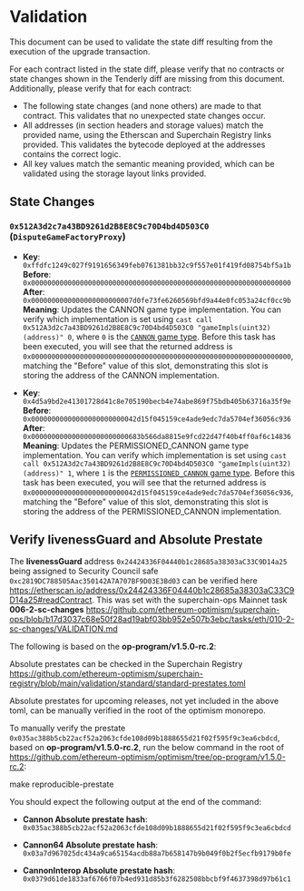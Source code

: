 # Validation

This document can be used to validate the state diff resulting from the execution of the upgrade
transaction.

For each contract listed in the state diff, please verify that no contracts or state changes shown in the Tenderly diff are missing from this document. Additionally, please verify that for each contract:

- The following state changes (and none others) are made to that contract. This validates that no unexpected state changes occur.
- All addresses (in section headers and storage values) match the provided name, using the Etherscan and Superchain Registry links provided. This validates the bytecode deployed at the addresses contains the correct logic.
- All key values match the semantic meaning provided, which can be validated using the storage layout links provided.

## State Changes

### `0x512A3d2c7a43BD9261d2B8E8C9c70D4bd4D503C0` (`DisputeGameFactoryProxy`)

- **Key**: `0xffdfc1249c027f9191656349feb0761381bb32c9f557e01f419fd08754bf5a1b` <br/>
  **Before**: `0x0000000000000000000000000000000000000000000000000000000000000000` <br/>
  **After**: `0x0000000000000000000000007d0fe73fe6260569bfd9a44e0fc053a24cf0cc9b` <br/>
  **Meaning**: Updates the CANNON game type implementation. You can verify which implementation is set using `cast call 0x512A3d2c7a43BD9261d2B8E8C9c70D4bd4D503C0 "gameImpls(uint32)(address)" 0`, where `0` is the [`CANNON` game type](https://github.com/ethereum-optimism/optimism/blob/op-contracts/v1.4.0/packages/contracts-bedrock/src/dispute/lib/Types.sol#L28).
  Before this task has been executed, you will see that the returned address is `0x0000000000000000000000000000000000000000000000000000000000000000`, matching the "Before" value of this slot, demonstrating this slot is storing the address of the CANNON implementation.

- **Key**: `0x4d5a9bd2e41301728d41c8e705190becb4e74abe869f75bdb405b63716a35f9e` <br/>
  **Before**: `0x00000000000000000000000042d15f045159ce4ade9edc7da5704ef36056c936` <br/>
  **After**: `0x000000000000000000000000683b566da8815e9fcd22d47f40b4ff0af6c14836` <br/>
  **Meaning**: Updates the PERMISSIONED_CANNON game type implementation. You can verify which implementation is set using `cast call 0x512A3d2c7a43BD9261d2B8E8C9c70D4bd4D503C0 "gameImpls(uint32)(address)" 1`, where `1` is the [`PERMISSIONED_CANNON` game type](https://github.com/ethereum-optimism/optimism/blob/op-contracts/v1.4.0/packages/contracts-bedrock/src/dispute/lib/Types.sol#L31).
  Before this task has been executed, you will see that the returned address is `0x00000000000000000000000042d15f045159ce4ade9edc7da5704ef36056c936`, matching the "Before" value of this slot, demonstrating this slot is storing the address of the PERMISSIONED_CANNON implementation.

## Verify livenessGuard and Absolute Prestate

The **livenessGuard** address `0x24424336F04440b1c28685a38303aC33C9D14a25` being assigned to Security Council safe `0xc2819DC788505Aac350142A7A707BF9D03E3Bd03` can be verified here https://etherscan.io/address/0x24424336F04440b1c28685a38303aC33C9D14a25#readContract. This was set with the superchain-ops Mainnet task **006-2-sc-changes** https://github.com/ethereum-optimism/superchain-ops/blob/b17d3037c68e50f28ad19abf03bb952e507b3ebc/tasks/eth/010-2-sc-changes/VALIDATION.md

The following is based on the **op-program/v1.5.0-rc.2**:

Absolute prestates can be checked in the Superchain Registry https://github.com/ethereum-optimism/superchain-registry/blob/main/validation/standard/standard-prestates.toml

Absolute prestates for upcoming releases, not yet included in the above toml, can be manually verified in the root of the optimism monorepo.

To manually verify the prestate `0x035ac388b5cb22acf52a2063cfde108d09b1888655d21f02f595f9c3ea6cbdcd`, based on **op-program/v1.5.0-rc.2**, run the below command in the root of https://github.com/ethereum-optimism/optimism/tree/op-program/v1.5.0-rc.2:

make reproducible-prestate

You should expect the following output at the end of the command:

- **Cannon Absolute prestate hash**: 
`0x035ac388b5cb22acf52a2063cfde108d09b1888655d21f02f595f9c3ea6cbdcd`

- **Cannon64 Absolute prestate hash**: 
`0x03a7d967025dc434a9ca65154acdb88a7b658147b9b049f0b2f5ecfb9179b0fe`

- **CannonInterop Absolute prestate hash**: 
`0x0379d61de1833af6766f07b4ed931d85b3f6282508bbcbf9f4637398d97b61c1`
